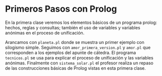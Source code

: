 # Primeros Pasos con Prolog

En la primera clase veremos los elementos básicos de un programa prolog: hechos, reglas y consultas; también el uso de variables y variables anónimas en el proceso de unificación.

Arancamos con `planeta.pl` donde se muestra un primer ejemplo con silogismo simple.
Seguimos con `amor_primera_version.pl` y `amor.pl` que corresponden a los ejemplos del apunte de cátedra.
El programa `tecnicos.pl` se usa para explicar el proceso de unificación y las variables anónimas.
Finalmente con `sistema_solar.pl` el profesor realiza un repaso de las construcciones básicas de Prolog vistas en esta primera clase.
